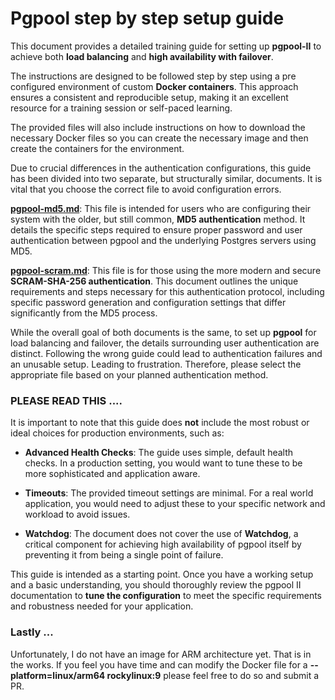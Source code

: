 
# Pgpool step by step setup guide


This document provides a detailed training guide for setting up **pgpool-II** to achieve both **load balancing** and **high availability with failover**. 

The instructions are designed to be followed step by step using a pre configured environment of custom **Docker containers**.  This approach ensures a consistent and reproducible setup, making it an excellent resource for a training session or self-paced learning.

The provided files will also include instructions on how to download the necessary Docker files so you can create the necessary image and then create the containers for the environment.

Due to crucial differences in the authentication configurations, this guide has been divided into two separate, but structurally similar, documents. It is vital that you choose the correct file to avoid configuration errors.

**[pgpool-md5.md](https://github.com/jtorral/pgpoolTutorial/blob/main/pgpool-md5.md)**:  This file is intended for users who are configuring their system with the older, but still common, **MD5 authentication** method. It details the specific steps required to ensure proper password and user authentication between pgpool and the underlying Postgres servers using MD5.
    
**[pgpool-scram.md](https://github.com/jtorral/pgpoolTutorial/blob/main/pgpool-scram.md)**: This file is for those using the more modern and secure **SCRAM-SHA-256 authentication**. This document outlines the unique requirements and steps necessary for this authentication protocol, including specific password generation and configuration settings that differ significantly from the MD5 process.
    

While the overall goal of both documents is the same, to set up **pgpool** for load balancing and failover, the details surrounding user authentication are distinct. Following the wrong guide could lead to authentication failures and an unusable setup. Leading to frustration. Therefore, please select the appropriate file based on your planned authentication method.

### PLEASE READ THIS ....

It is important to note that this guide does **not** include the most robust or ideal choices for production environments, such as:

-   **Advanced Health Checks**: The guide uses simple, default health checks. In a production setting, you would want to tune these to be more sophisticated and application aware.
    
-   **Timeouts**: The provided timeout settings are minimal. For a real world application, you would need to adjust these to your specific network and workload to avoid issues.
    
-   **Watchdog**: The document does not cover the use of **Watchdog**, a critical component for achieving high availability of pgpool itself by preventing it from being a single point of failure.
    

This guide is intended as a starting point. Once you have a working setup and a basic understanding, you should thoroughly review the pgpool II documentation to **tune the configuration** to meet the specific requirements and robustness needed for your application.



### Lastly ...

Unfortunately, I do not have an image for ARM architecture yet. That is in the works.  If you feel you have time and can modify the Docker file for a **--platform=linux/arm64 rockylinux:9** please feel free to do so and submit a PR.






